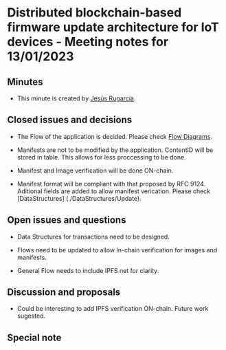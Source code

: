 # Distributed blockchain-based firmware update architecture for IoT devices - Meeting notes for 13/01/2023

## Minutes

- This minute is created by [Jesús Rugarcía](https://github.com/jesusrugarcia).

## Closed issues and decisions

- The Flow of the application is decided. Please check [Flow Diagrams](./FlowDiagrams).

- Manifests are not to be modified by the application. ContentID will be stored in table. This allows for less proccessing to be done.

- Manifest and Image verification will be done ON-chain.

- Manifest format will be compliant with that proposed by RFC 9124. Aditional fields are added to allow manifest verication. Please check [DataStructures] (./DataStructures/Update).

## Open issues and questions

- Data Structures for transactions need to be designed.

- Flows need to be updated to allow In-chain verification for images and manifests.

- General Flow needs to include IPFS net for clarity.

## Discussion and proposals

- Could be interesting to add IPFS verification ON-chain. Future work sugested.

## Special note
